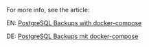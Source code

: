 For more info, see the article:

EN: [PostgreSQL Backups with docker-compose](https://dockify.io/postgresql-backups-with-docker-compose/)

DE: [PostgreSQL Backups mit docker-compose](https://dockify.io/postgresql-backups-mit-docker-compose/)

